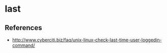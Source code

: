 # last

## References
* http://www.cyberciti.biz/faq/unix-linux-check-last-time-user-loggedin-command/
